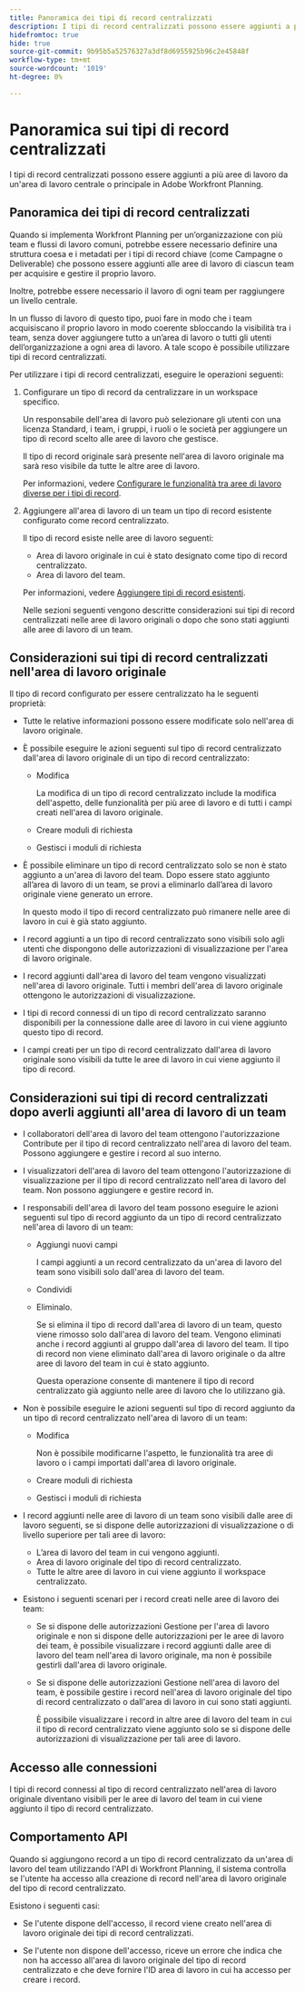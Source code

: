 ```yaml
---
title: Panoramica dei tipi di record centralizzati
description: I tipi di record centralizzati possono essere aggiunti a più aree di lavoro da un'area di lavoro centrale o principale in Adobe Workfront Planning.
hidefromtoc: true
hide: true
source-git-commit: 9b95b5a52576327a3df8d6955925b96c2e45848f
workflow-type: tm+mt
source-wordcount: '1019'
ht-degree: 0%

---
```


<!-- add these to the metadata, when making this public: 

feature: Workfront Planning
role: User, Admin
author: Alina
recommendations: noDisplay, noCatalog
-->

# Panoramica sui tipi di record centralizzati

I tipi di record centralizzati possono essere aggiunti a più aree di lavoro da un&#39;area di lavoro centrale o principale in Adobe Workfront Planning.

## Panoramica dei tipi di record centralizzati

Quando si implementa Workfront Planning per un’organizzazione con più team e flussi di lavoro comuni, potrebbe essere necessario definire una struttura coesa e i metadati per i tipi di record chiave (come Campagne o Deliverable) che possono essere aggiunti alle aree di lavoro di ciascun team per acquisire e gestire il proprio lavoro.

Inoltre, potrebbe essere necessario il lavoro di ogni team per raggiungere un livello centrale.

In un flusso di lavoro di questo tipo, puoi fare in modo che i team acquisiscano il proprio lavoro in modo coerente sbloccando la visibilità tra i team, senza dover aggiungere tutto a un’area di lavoro o tutti gli utenti dell’organizzazione a ogni area di lavoro. A tale scopo è possibile utilizzare tipi di record centralizzati.

Per utilizzare i tipi di record centralizzati, eseguire le operazioni seguenti:

1. Configurare un tipo di record da centralizzare in un workspace specifico.

   Un responsabile dell&#39;area di lavoro può selezionare gli utenti con una licenza Standard, i team, i gruppi, i ruoli o le società per aggiungere un tipo di record scelto alle aree di lavoro che gestisce.

   Il tipo di record originale sarà presente nell&#39;area di lavoro originale ma sarà reso visibile da tutte le altre aree di lavoro.

   Per informazioni, vedere [Configurare le funzionalità tra aree di lavoro diverse per i tipi di record](/help/quicksilver/planning/architecture/configure-record-type-cross-workspace-capabilities.md).
1. Aggiungere all&#39;area di lavoro di un team un tipo di record esistente configurato come record centralizzato.

   Il tipo di record esiste nelle aree di lavoro seguenti:

   * Area di lavoro originale in cui è stato designato come tipo di record centralizzato.
   * Area di lavoro del team.

   Per informazioni, vedere [Aggiungere tipi di record esistenti](/help/quicksilver/planning/architecture/add-cross-workspace-record-types.md).

   Nelle sezioni seguenti vengono descritte considerazioni sui tipi di record centralizzati nelle aree di lavoro originali o dopo che sono stati aggiunti alle aree di lavoro di un team.

## Considerazioni sui tipi di record centralizzati nell&#39;area di lavoro originale

Il tipo di record configurato per essere centralizzato ha le seguenti proprietà:

* Tutte le relative informazioni possono essere modificate solo nell&#39;area di lavoro originale.

* È possibile eseguire le azioni seguenti sul tipo di record centralizzato dall&#39;area di lavoro originale di un tipo di record centralizzato:

   * Modifica

     La modifica di un tipo di record centralizzato include la modifica dell&#39;aspetto, delle funzionalità per più aree di lavoro e di tutti i campi creati nell&#39;area di lavoro originale.
   * Creare moduli di richiesta
   * Gestisci i moduli di richiesta

* È possibile eliminare un tipo di record centralizzato solo se non è stato aggiunto a un&#39;area di lavoro del team. Dopo essere stato aggiunto all’area di lavoro di un team, se provi a eliminarlo dall’area di lavoro originale viene generato un errore.

  In questo modo il tipo di record centralizzato può rimanere nelle aree di lavoro in cui è già stato aggiunto.
* I record aggiunti a un tipo di record centralizzato sono visibili solo agli utenti che dispongono delle autorizzazioni di visualizzazione per l&#39;area di lavoro originale.
* I record aggiunti dall&#39;area di lavoro del team vengono visualizzati nell&#39;area di lavoro originale. Tutti i membri dell&#39;area di lavoro originale ottengono le autorizzazioni di visualizzazione.

* I tipi di record connessi di un tipo di record centralizzato saranno disponibili per la connessione dalle aree di lavoro in cui viene aggiunto questo tipo di record.

* I campi creati per un tipo di record centralizzato dall&#39;area di lavoro originale sono visibili da tutte le aree di lavoro in cui viene aggiunto il tipo di record.

## Considerazioni sui tipi di record centralizzati dopo averli aggiunti all&#39;area di lavoro di un team

* I collaboratori dell&#39;area di lavoro del team ottengono l&#39;autorizzazione Contribute per il tipo di record centralizzato nell&#39;area di lavoro del team. Possono aggiungere e gestire i record al suo interno.

* I visualizzatori dell&#39;area di lavoro del team ottengono l&#39;autorizzazione di visualizzazione per il tipo di record centralizzato nell&#39;area di lavoro del team. Non possono aggiungere e gestire record in.

* I responsabili dell&#39;area di lavoro del team possono eseguire le azioni seguenti sul tipo di record aggiunto da un tipo di record centralizzato nell&#39;area di lavoro di un team:

   * Aggiungi nuovi campi

     I campi aggiunti a un record centralizzato da un&#39;area di lavoro del team sono visibili solo dall&#39;area di lavoro del team.
   * Condividi
   * Eliminalo.

     Se si elimina il tipo di record dall&#39;area di lavoro di un team, questo viene rimosso solo dall&#39;area di lavoro del team. Vengono eliminati anche i record aggiunti al gruppo dall&#39;area di lavoro del team. Il tipo di record non viene eliminato dall&#39;area di lavoro originale o da altre aree di lavoro del team in cui è stato aggiunto.

     Questa operazione consente di mantenere il tipo di record centralizzato già aggiunto nelle aree di lavoro che lo utilizzano già.

* Non è possibile eseguire le azioni seguenti sul tipo di record aggiunto da un tipo di record centralizzato nell&#39;area di lavoro di un team:

   * Modifica

     Non è possibile modificarne l&#39;aspetto, le funzionalità tra aree di lavoro o i campi importati dall&#39;area di lavoro originale.
   * Creare moduli di richiesta
   * Gestisci i moduli di richiesta

* I record aggiunti nelle aree di lavoro di un team sono visibili dalle aree di lavoro seguenti, se si dispone delle autorizzazioni di visualizzazione o di livello superiore per tali aree di lavoro:

   * L’area di lavoro del team in cui vengono aggiunti.
   * Area di lavoro originale del tipo di record centralizzato.
   * Tutte le altre aree di lavoro in cui viene aggiunto il workspace centralizzato.

* Esistono i seguenti scenari per i record creati nelle aree di lavoro dei team:

   * Se si dispone delle autorizzazioni Gestione per l&#39;area di lavoro originale e non si dispone delle autorizzazioni per le aree di lavoro dei team, è possibile visualizzare i record aggiunti dalle aree di lavoro del team nell&#39;area di lavoro originale, ma non è possibile gestirli dall&#39;area di lavoro originale.
   * Se si dispone delle autorizzazioni Gestione nell&#39;area di lavoro del team, è possibile gestire i record nell&#39;area di lavoro originale del tipo di record centralizzato o dall&#39;area di lavoro in cui sono stati aggiunti.

     È possibile visualizzare i record in altre aree di lavoro del team in cui il tipo di record centralizzato viene aggiunto solo se si dispone delle autorizzazioni di visualizzazione per tali aree di lavoro.

## Accesso alle connessioni

I tipi di record connessi al tipo di record centralizzato nell&#39;area di lavoro originale diventano visibili per le aree di lavoro del team in cui viene aggiunto il tipo di record centralizzato.

## Comportamento API

Quando si aggiungono record a un tipo di record centralizzato da un&#39;area di lavoro del team utilizzando l&#39;API di Workfront Planning, il sistema controlla se l&#39;utente ha accesso alla creazione di record nell&#39;area di lavoro originale del tipo di record centralizzato.

Esistono i seguenti casi:

* Se l&#39;utente dispone dell&#39;accesso, il record viene creato nell&#39;area di lavoro originale dei tipi di record centralizzati.

* Se l&#39;utente non dispone dell&#39;accesso, riceve un errore che indica che non ha accesso all&#39;area di lavoro originale del tipo di record centralizzato e che deve fornire l&#39;ID area di lavoro in cui ha accesso per creare i record.